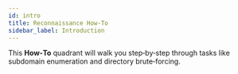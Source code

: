 ```yaml
---
id: intro
title: Reconnaissance How‑To
sidebar_label: Introduction
---
```


This **How‑To** quadrant will walk you step‑by‑step through tasks like subdomain enumeration and directory brute‑forcing.

